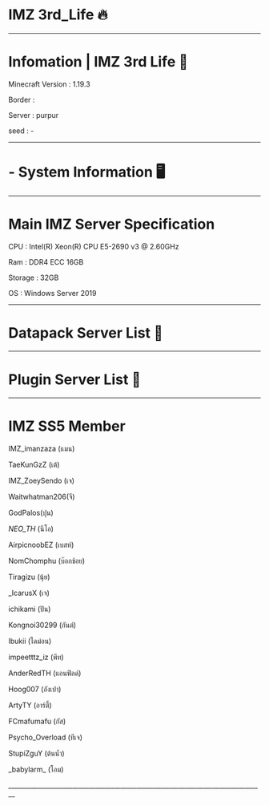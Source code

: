 # IMZ 3rd_Life 🔥
________________________________________________________________________________
# Infomation | IMZ 3rd Life 📡

Minecraft Version : 1.19.3

Border :  

Server : purpur

seed : -
________________________________________________________________________________
# - System Information 🖥️
________________________________________________________________________________
# Main IMZ Server Specification
CPU : Intel(R) Xeon(R) CPU E5-2690 v3 @ 2.60GHz

Ram : DDR4 ECC 16GB

Storage : 32GB

OS : Windows Server 2019
________________________________________________________________________________
# Datapack Server List 📃

________________________________________________________________________________
# Plugin Server List 📃

________________________________________________________________________________
# IMZ SS5 Member

IMZ_imanzaza (แมน)

TaeKunGzZ (เต้)

IMZ_ZoeySendo (เจ)

Waitwhatman206(จี)

GodPalos(ปุน)

_NEO_TH_ (นีโอ)

AirpicnoobEZ (เบสท์)

NomChomphu (บ๊อกช้อย)

Tiragizu (นุ้ย)

_IcarusX (เจ)

ichikami (ปัน)

Kongnoi30299 (กันต์)

Ibukii (ไดม่อน)

impeetttz_iz (พีท)

AnderRedTH (แอนฟิลด์)

Hoog007 (อังเปา)

ArtyTY (อาร์ตี้)

FCmafumafu (กัส)

Psycho_Overload (ทีเจ)

StupiZguY (ต้นนํ้า)

_babylarm\_ (โอม)

\_\_\_\_\_\_\_\_\_\_\_\_\_\_\_\_\_\_\_\_\_\_\_\_\_\_\_\_\_\_\_\_\_\_\_\_\_\_\_\_\_\_\_\_\_\_\_\_\_\_\_\_\_\__\_\_\_\_\_\_\_\_\_\_\_\_\_\_\_\_\_\_\_\_\_\_\_\_\_

